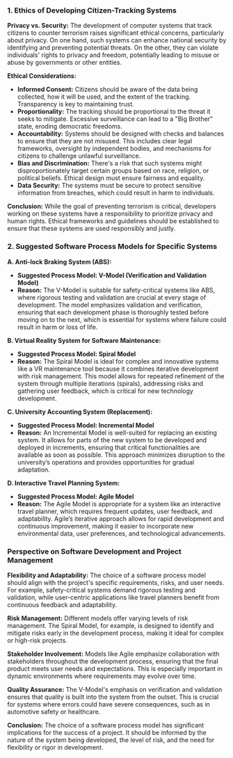 ### 1. Ethics of Developing Citizen-Tracking Systems

**Privacy vs. Security:**
The development of computer systems that track citizens to counter terrorism raises significant ethical concerns, particularly about privacy. On one hand, such systems can enhance national security by identifying and preventing potential threats. On the other, they can violate individuals' rights to privacy and freedom, potentially leading to misuse or abuse by governments or other entities.

**Ethical Considerations:**
- **Informed Consent:** Citizens should be aware of the data being collected, how it will be used, and the extent of the tracking. Transparency is key to maintaining trust.
- **Proportionality:** The tracking should be proportional to the threat it seeks to mitigate. Excessive surveillance can lead to a "Big Brother" state, eroding democratic freedoms.
- **Accountability:** Systems should be designed with checks and balances to ensure that they are not misused. This includes clear legal frameworks, oversight by independent bodies, and mechanisms for citizens to challenge unlawful surveillance.
- **Bias and Discrimination:** There's a risk that such systems might disproportionately target certain groups based on race, religion, or political beliefs. Ethical design must ensure fairness and equality.
- **Data Security:** The systems must be secure to protect sensitive information from breaches, which could result in harm to individuals.

**Conclusion:**
While the goal of preventing terrorism is critical, developers working on these systems have a responsibility to prioritize privacy and human rights. Ethical frameworks and guidelines should be established to ensure that these systems are used responsibly and justly.

### 2. Suggested Software Process Models for Specific Systems

**A. Anti-lock Braking System (ABS):**
- **Suggested Process Model: V-Model (Verification and Validation Model)**
- **Reason:** The V-Model is suitable for safety-critical systems like ABS, where rigorous testing and validation are crucial at every stage of development. The model emphasizes validation and verification, ensuring that each development phase is thoroughly tested before moving on to the next, which is essential for systems where failure could result in harm or loss of life.

**B. Virtual Reality System for Software Maintenance:**
- **Suggested Process Model: Spiral Model**
- **Reason:** The Spiral Model is ideal for complex and innovative systems like a VR maintenance tool because it combines iterative development with risk management. This model allows for repeated refinement of the system through multiple iterations (spirals), addressing risks and gathering user feedback, which is critical for new technology development.

**C. University Accounting System (Replacement):**
- **Suggested Process Model: Incremental Model**
- **Reason:** An Incremental Model is well-suited for replacing an existing system. It allows for parts of the new system to be developed and deployed in increments, ensuring that critical functionalities are available as soon as possible. This approach minimizes disruption to the university’s operations and provides opportunities for gradual adaptation.

**D. Interactive Travel Planning System:**
- **Suggested Process Model: Agile Model**
- **Reason:** The Agile Model is appropriate for a system like an interactive travel planner, which requires frequent updates, user feedback, and adaptability. Agile’s iterative approach allows for rapid development and continuous improvement, making it easier to incorporate new environmental data, user preferences, and technological advancements.

### Perspective on Software Development and Project Management

**Flexibility and Adaptability:** The choice of a software process model should align with the project's specific requirements, risks, and user needs. For example, safety-critical systems demand rigorous testing and validation, while user-centric applications like travel planners benefit from continuous feedback and adaptability.

**Risk Management:** Different models offer varying levels of risk management. The Spiral Model, for example, is designed to identify and mitigate risks early in the development process, making it ideal for complex or high-risk projects.

**Stakeholder Involvement:** Models like Agile emphasize collaboration with stakeholders throughout the development process, ensuring that the final product meets user needs and expectations. This is especially important in dynamic environments where requirements may evolve over time.

**Quality Assurance:** The V-Model's emphasis on verification and validation ensures that quality is built into the system from the outset. This is crucial for systems where errors could have severe consequences, such as in automotive safety or healthcare.

**Conclusion:** The choice of a software process model has significant implications for the success of a project. It should be informed by the nature of the system being developed, the level of risk, and the need for flexibility or rigor in development.
